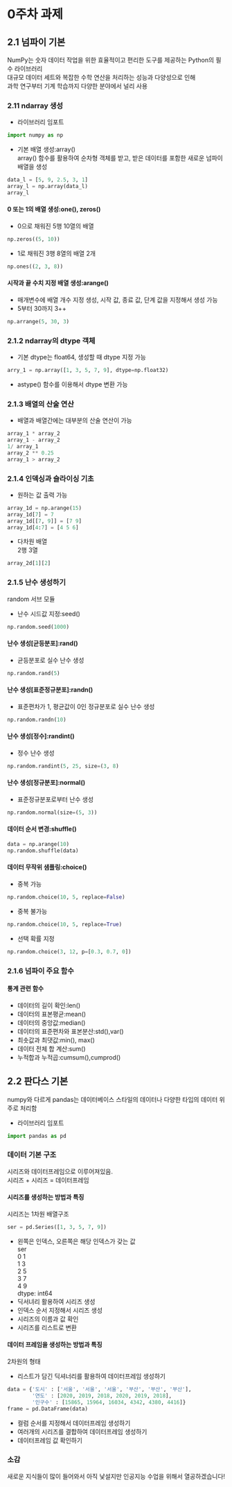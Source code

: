 # 0주차 과제
## 2.1 넘파이 기본
NumPy는 숫자 데이터 작업을 위한 효율적이고 편리한 도구를 제공하는 Python의 필수 라이브러리     
대규모 데이터 세트와 복잡한 수학 연산을 처리하는 성능과 다양성으로 인해<br>
과학 연구부터 기계 학습까지 다양한 분야에서 널리 사용   
### 2.11 ndarray 생성   
* 라이브러리 임포트
```python
import numpy as np
```
* 기본 배열 생성:array()   
 array() 함수를 활용하여 순차형 객체를 받고, 받은 데이터를 포함한 새로운 넘파이 배열을 생성
```python
data_l = [5, 9, 2.5, 3, 1]
array_l = np.array(data_l)
array_l
```
#### 0 또는 1의 배열 생성:one(), zeros()
* 0으로 채워진 5행 10열의 배열
```python
np.zeros((5, 10))
```
* 1로 채워진 3행 8열의 배열 2개
```python
np.ones((2, 3, 8))
```
#### 시작과 끝 수치 지정 배열 생성:arange()
* 매개변수에 배열 개수 지정 생성, 시작 값, 종료 값, 단계 값을 지정해서 생성 가능
* 5부터 30까지 3++
```python
np.arrange(5, 30, 3)
```
### 2.1.2 ndarray의 dtype 객체
* 기본 dtype는 float64, 생성할 때 dtype 지정 가능
```python
arry_1 = np.array([1, 3, 5, 7, 9], dtype=np.float32)
```
* astype() 함수를 이용해서 dtype 변환 가능
### 2.1.3 배열의 산술 연산
* 배열과 배열간에는 대부분의 산술 연산이 가능
```python
array_1 * array_2
array_1 - array_2
1/ array_1
array_2 ** 0.25
array_1 > array_2
```
### 2.1.4 인덱싱과 슬라이싱 기초
* 원하는 값 출력 가능
```python
array_1d = np.arange(15)
array_1d[7] = 7
array_1d[[7, 9]] = [7 9]
array_1d[4:7] = [4 5 6]
```
* 다차원 배열<br>
2행 3열
```python
array_2d[1][2]
```
### 2.1.5 난수 생성하기
random 서브 모듈
* 난수 시드값 지정:seed()
```python
np.random.seed(1000)
```
#### 난수 생성[균등분포]:rand()
* 균등분포로 실수 난수 생성
```python
np.random.rand(5)
```
#### 난수 생성[표준정규분포]:randn()
* 표준편차가 1, 평균값이 0인 정규분포로 실수 난수 생성
```python
np.random.randn(10)
```
#### 난수 생성[정수]:randint()
* 정수 난수 생성
```python
np.random.randint(5, 25, size=(3, 8)
```
#### 난수 생성[정규분포]:normal()
* 표준정규분포로부터 난수 생성
```python
np.random.normal(size=(5, 3))
```
#### 데이터 순서 변경:shuffle()
```python
data = np.arange(10)
np.random.shuffle(data)
```
#### 데이터 무작위 샘플링:choice()
* 중복 가능
```python
np.random.choice(10, 5, replace=False)
```
* 중복 불가능
```python
np.random.choice(10, 5, replace=True)
```
* 선택 확률 지정
```python
np.random.choice(3, 12, p=[0.3, 0.7, 0])
```
### 2.1.6 넘파이 주요 함수
#### 통계 관련 함수
* 데이터의 길이 확인:len()
* 데이터의 표본평균:mean()
* 데이터의 중앙값:median()
* 데이터의 표준편차와 표본분산:std(),var()
* 최솟값과 최댓값:min(), max()
* 데이터 전체 합 계산:sum()
* 누적합과 누적곱:cumsum(),cumprod()

## 2.2 판다스 기본
numpy와 다르게 pandas는 데이터베이스 스타일의 데이터나 다양한 타입의 데이터 위주로 처리함
* 라이브러리 임포트
```python
import pandas as pd
```
### 데이터 기본 구조
시리즈와 데이터프레임으로 이루어져있음.   
시리즈 + 시리즈 = 데이터프레임
#### 시리즈를 생성하는 방법과 특징
시리즈는 1차원 배열구조   
```python
ser = pd.Series([1, 3, 5, 7, 9])
```
* 왼쪽은 인덱스, 오른쪽은 해당 인덱스가 갖는 값<br>
ser<br>
0    1<br>
1    3<br>
2    5<br>
3    7<br>
4    9<br>
dtype: int64
* 딕서녀리 활용하여 시리즈 생성
* 인덱스 순서 지정해서 시리즈 생성
* 시리즈의 이름과 값 확인
* 시리즈를 리스트로 변환
#### 데이터 프레임을 생성하는 방법과 특징
2차원의 형태
* 리스트가 담긴 딕셔너리를 활용하여 데이터프레임 생성하기
```python
data = {'도시' : ['서울', '서울', '서울', '부산', '부산', '부산'],    
        '연도' : [2020, 2019, 2018, 2020, 2019, 2018],     
        '인구수' : [15865, 15964, 16034, 4342, 4380, 4416]}
frame = pd.DataFrame(data)
```
* 컬럼 순서를 지정해서 데이터프레임 생성하기
* 여러개의 시리즈를 결합하여 데이터프레임 생성하기
* 데이터프레임 값 확인하기
### 소감
새로운 지식들이 많이 들어와서 아직 낯설지만 인공지능 수업을 위해서 열공하겠습니다!













  










